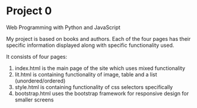 # Project 0

Web Programming with Python and JavaScript

My project is based on books and authors.
Each of the four pages has their specific information displayed
along with specific functionality used.

It consists of four pages:

1. index.html is the main page of the site which uses mixed functionality
2. lit.html is containing functionality of image, table and a
   list (unordered/ordered)
3. style.html is containing functionality of css selectors specifically
4. bootstrap.html uses the bootstrap framework for responsive design for
   smaller screens
